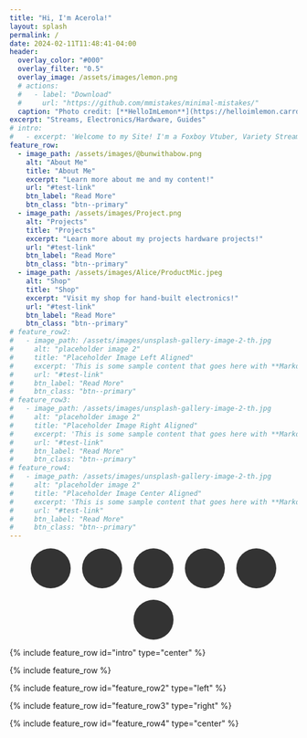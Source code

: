 ```yaml
---
title: "Hi, I'm Acerola!"
layout: splash
permalink: /
date: 2024-02-11T11:48:41-04:00
header:
  overlay_color: "#000"
  overlay_filter: "0.5"
  overlay_image: /assets/images/lemon.png
  # actions:
  #   - label: "Download"
  #     url: "https://github.com/mmistakes/minimal-mistakes/"
  caption: "Photo credit: [**HelloImLemon**](https://helloimlemon.carrd.co/)"
excerpt: "Streams, Electronics/Hardware, Guides"
# intro: 
#   - excerpt: 'Welcome to my Site! I'm a Foxboy Vtuber, Variety Streamer, and Electronics Builder. Here, you can learn more about me, find out more about my projects, and find any guides and tutorials. My goal is to make the craft of streaming and VTubing more accessible, by putting the tools, information, and hardware at your disposal. Centered with `type="center"`'
feature_row:
  - image_path: /assets/images/@bunwithabow.png
    alt: "About Me"
    title: "About Me"
    excerpt: "Learn more about me and my content!"
    url: "#test-link"
    btn_label: "Read More"
    btn_class: "btn--primary"
  - image_path: /assets/images/Project.png
    alt: "Projects"
    title: "Projects"
    excerpt: "Learn more about my projects hardware projects!"
    url: "#test-link"
    btn_label: "Read More"
    btn_class: "btn--primary"
  - image_path: /assets/images/Alice/ProductMic.jpeg
    alt: "Shop"
    title: "Shop"
    excerpt: "Visit my shop for hand-built electronics!"
    url: "#test-link"
    btn_label: "Read More"
    btn_class: "btn--primary"
# feature_row2:
#   - image_path: /assets/images/unsplash-gallery-image-2-th.jpg
#     alt: "placeholder image 2"
#     title: "Placeholder Image Left Aligned"
#     excerpt: 'This is some sample content that goes here with **Markdown** formatting. Left aligned with `type="left"`'
#     url: "#test-link"
#     btn_label: "Read More"
#     btn_class: "btn--primary"
# feature_row3:
#   - image_path: /assets/images/unsplash-gallery-image-2-th.jpg
#     alt: "placeholder image 2"
#     title: "Placeholder Image Right Aligned"
#     excerpt: 'This is some sample content that goes here with **Markdown** formatting. Right aligned with `type="right"`'
#     url: "#test-link"
#     btn_label: "Read More"
#     btn_class: "btn--primary"
# feature_row4:
#   - image_path: /assets/images/unsplash-gallery-image-2-th.jpg
#     alt: "placeholder image 2"
#     title: "Placeholder Image Center Aligned"
#     excerpt: 'This is some sample content that goes here with **Markdown** formatting. Centered with `type="center"`'
#     url: "#test-link"
#     btn_label: "Read More"
#     btn_class: "btn--primary"
---
```

<link rel="stylesheet" href="https://cdnjs.cloudflare.com/ajax/libs/font-awesome/5.15.1/css/all.min.css">
<style>
  .social-links {
    list-style: none;
    padding: 0;
    display: flex;
    justify-content: center; /* Adjust this for different alignments */
    gap: 20px; /* Spacing between buttons */
    flex-wrap: wrap; /* Allows the list to wrap on smaller screens */
  }
  .social-links li a {
    text-decoration: none; /* Remove underline */
    background-color: #333; /* Default background color */
    color: white;
    padding: 10px;
    border-radius: 50%;
    display: flex;
    align-items: center;
    justify-content: center;
    width: 50px; /* Icon size */
    height: 50px; /* Icon size */
    transition: transform 0.3s;
  }
  .social-links li a:hover {
    text-decoration: none; /* Remove underline */
    transform: scale(1.1);
    box-shadow: 0 0 10px rgba(0,0,0,0.5);
  }
  /* Social Media Button Colors */
  .twitch { background-color: #6441A5; }
  .twitter { background-color: #1DA1F2; }
  .github { background-color: #333; }
  .email { background-color: #D44638; }
  .youtube { background-color: #FF0000; }
  .tiktok { background-color: #000000; }
</style>
<body>

<ul class="social-links">
  <li><a href="https://www.twitch.tv/acerolavr" class="twitch" target="_blank"><i class="fab fa-twitch"></i></a></li>
  <li><a href="https://twitter.com/acerowola" class="twitter" target="_blank"><i class="fab fa-twitter"></i></a></li>
  <li><a href="https://www.youtube.com/channel/UCot-DFd2ThpvsKqtOgi7tzg" class="youtube" target="_blank"><i class="fab fa-youtube"></i></a></li>
  <li><a href="https://www.tiktok.com/@acerolavr" class="tiktok" target="_blank"><i class="fab fa-tiktok"></i></a></li>
  <li><a href="https://github.com/AcerolaVR" class="github" target="_blank"><i class="fab fa-github"></i></a></li>
  <li><a href="mailto:acerolavr@gmail.com" class="email" target="_blank"><i class="fas fa-envelope"></i></a></li>
</ul>

{% include feature_row id="intro" type="center" %}

{% include feature_row %}

{% include feature_row id="feature_row2" type="left" %}

{% include feature_row id="feature_row3" type="right" %}

{% include feature_row id="feature_row4" type="center" %}
